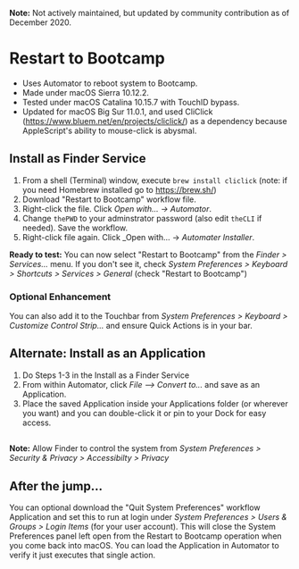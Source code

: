 **Note:** Not actively maintained, but updated by community contribution as of December 2020.

# Restart to Bootcamp

- Uses Automator to reboot system to Bootcamp. 
- Made under macOS Sierra 10.12.2.  
- Tested under macOS Catalina 10.15.7 with TouchID bypass.
- Updated for macOS Big Sur 11.0.1, and used CliClick (<https://www.bluem.net/en/projects/cliclick/>) as a dependency because AppleScript's ability to mouse-click is abysmal.

## Install as Finder Service

1. From a shell (Terminal) window, execute `brew install cliclick` (note: if you need Homebrew installed go to <https://brew.sh/>)
1. Download "Restart to Bootcamp" workflow file.
1. Right-click the file. Click _Open with... -> Automator_.
1. Change `thePWD` to your adminstrator password (also edit `theCLI` if needed). Save the workflow.
1. Right-click file again. Click _Open with... -> _Automater Installer_.

**Ready to test:**  You can now select "Restart to Bootcamp" from the _Finder > Services..._ menu.  If you don't see it, check _System Preferences > Keyboard > Shortcuts > Services > General_ (check "Restart to Bootcamp")

### Optional Enhancement

You can also add it to the Touchbar from _System Preferences > Keyboard > Customize Control Strip..._ and ensure Quick Actions is in your bar.

## Alternate: Install as an Application

1. Do Steps 1-3 in the Install as a Finder Service
1. From within Automator, click _File --> Convert to..._ and save as an Application.
1. Place the saved Application inside your Applications folder (or wherever you want) and you can double-click it or pin to your Dock for easy access.

##

**Note:** Allow Finder to control the system from _System Preferences > Security & Privacy > Accessibilty > Privacy_

## After the jump...

You can optional download the "Quit System Preferences" workflow Application and set this to run at login under _System Preferences > Users & Groups > Login Items_ (for your user account).  This will close the System Preferences panel left open from the Restart to Bootcamp operation when you come back into macOS.  You can load the Application in Automator to verify it just executes that single action.
